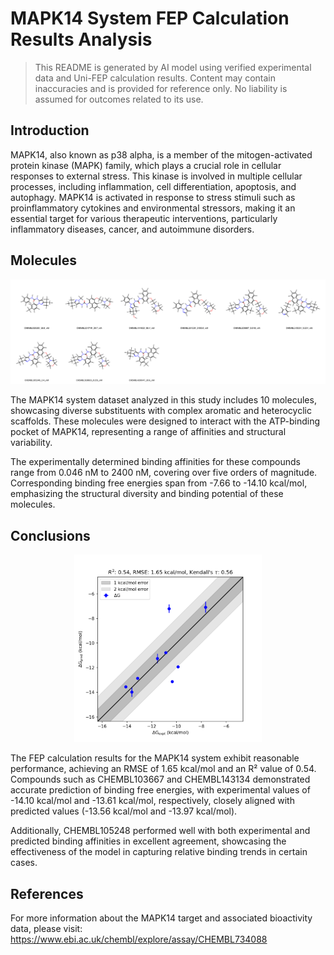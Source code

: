 # MAPK14 System FEP Calculation Results Analysis

> This README is generated by AI model using verified experimental data and Uni-FEP calculation results. Content may contain inaccuracies and is provided for reference only. No liability is assumed for outcomes related to its use.

## Introduction

MAPK14, also known as p38 alpha, is a member of the mitogen-activated protein kinase (MAPK) family, which plays a crucial role in cellular responses to external stress. This kinase is involved in multiple cellular processes, including inflammation, cell differentiation, apoptosis, and autophagy. MAPK14 is activated in response to stress stimuli such as proinflammatory cytokines and environmental stressors, making it an essential target for various therapeutic interventions, particularly inflammatory diseases, cancer, and autoimmune disorders.

## Molecules

![Molecular structures of representative compounds](mol_grid.png)

The MAPK14 system dataset analyzed in this study includes 10 molecules, showcasing diverse substituents with complex aromatic and heterocyclic scaffolds. These molecules were designed to interact with the ATP-binding pocket of MAPK14, representing a range of affinities and structural variability. 

The experimentally determined binding affinities for these compounds range from 0.046 nM to 2400 nM, covering over five orders of magnitude. Corresponding binding free energies span from -7.66 to -14.10 kcal/mol, emphasizing the structural diversity and binding potential of these molecules.

## Conclusions

<p align="center"><img src="result_dG.png" width="300"></p>

The FEP calculation results for the MAPK14 system exhibit reasonable performance, achieving an RMSE of 1.65 kcal/mol and an R² value of 0.54. Compounds such as CHEMBL103667 and CHEMBL143134 demonstrated accurate prediction of binding free energies, with experimental values of -14.10 kcal/mol and -13.61 kcal/mol, respectively, closely aligned with predicted values (-13.56 kcal/mol and -13.97 kcal/mol).

Additionally, CHEMBL105248 performed well with both experimental and predicted binding affinities in excellent agreement, showcasing the effectiveness of the model in capturing relative binding trends in certain cases.

## References

For more information about the MAPK14 target and associated bioactivity data, please visit:
https://www.ebi.ac.uk/chembl/explore/assay/CHEMBL734088 